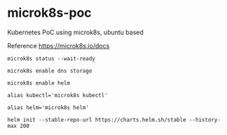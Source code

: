 # microk8s-poc
Kubernetes PoC using microk8s, ubuntu based

Reference https://microk8s.io/docs



```
microk8s status --wait-ready

microk8s enable dns storage

microk8s enable helm

alias kubectl='microk8s kubectl'

alias helm='microk8s helm'

helm init --stable-repo-url https://charts.helm.sh/stable --history-max 200

```
